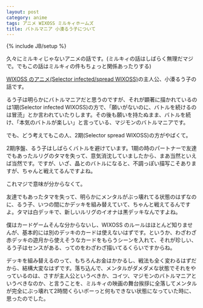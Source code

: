 ```yaml
---
layout: post
category: anime
tags: アニメ WIXOSS ミルキィホームズ
title: バトルマニア 小湊るう子について
---
```

{% include JB/setup %}

久々にミルキィじゃないアニメの話です。(ミルキィの話はしばらく無理だマジで。でもこの話はミルキィの件もちょっと関係あったりする)

[WIXOSS のアニメ(Selector infected/spread WIXOSS)](http://selector-wixoss.com/)の主人公、小湊るう子の話です。

るう子は明らかにバトルマニアだと思うのですが、それが顕著に描かれているのは1期(Selector infected WIXOSS)の方で、「願いがないのに、バトルを続けるのは冒涜」とか言われていたりします。その後も願いを持たぬまま、バトルを続け、「本気のバトルが楽しい」と言っている、マジモンのバトルマニアです。

でも、どう考えてもこの人、2期(Selector spread WIXOSS)の方がやばくて。

2期序盤、るう子はしばらくバトルを避けています。1期の時のパートナーで友達でもあったルリグのタマを失って、意気消沈していましたから、まあ当然といえば当然です。ですが、いざ、晶とのバトルになると、不調っぽい描写こそありますが、ちゃんと戦えてるんですよね。

これマジで意味が分からなくて。

友達でもあったタマを失って、明らかにメンタルがぶっ壊れてる状態のはずなのに、るう子、いつの間にかデッキを組み替えていて、ちゃんと戦えてるんですよ。タマは白デッキで、新しいルリグのイオナは黒デッキなんですよね。

僕はカードゲームそんな分からないし、WIXOSS のルールはほとんど知りませんが、基本的には別のデッキのカードは使えないはずです。というか、わざわざ赤デッキの遊月から使えそうなカードをもらうシーンを入れて、それが珍しい、るう子はセンスがある、ってのをわざわざ描いてるくらいですからね。

デッキを組み替えるのって、もちろんお金はかかるし、戦法も全く変わるはずだから、結構大変なはずです。落ち込んで、メンタルがダメダメな状態でそれをやっているのは、さすが主人公というべきか、コイツ、マジモンのバトルマニアというべきなのか、と言うことを、ミルキィの映画の舞台挨拶に全落してメンタルが完全にぶっ壊れて2時間くらいボーっと何もできない状態になっていた時に、思ったのでした。
